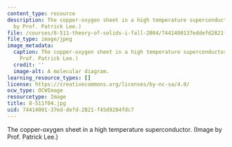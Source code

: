 ```yaml
---
content_type: resource
description: The copper-oxygen sheet in a high temperature superconductor. (Image
  by Prof. Patrick Lee.)
file: /courses/8-511-theory-of-solids-i-fall-2004/7441400137eddefd2821f45d9284fdc7_8-511f04.jpg
file_type: image/jpeg
image_metadata:
  caption: The copper-oxygen sheet in a high temperature superconductor. (Image by
    Prof. Patrick Lee.)
  credit: ''
  image-alt: A molecular diagram.
learning_resource_types: []
license: https://creativecommons.org/licenses/by-nc-sa/4.0/
ocw_type: OCWImage
resourcetype: Image
title: 8-511f04.jpg
uid: 74414001-37ed-defd-2821-f45d9284fdc7
---
```

The copper-oxygen sheet in a high temperature superconductor. (Image by Prof. Patrick Lee.)